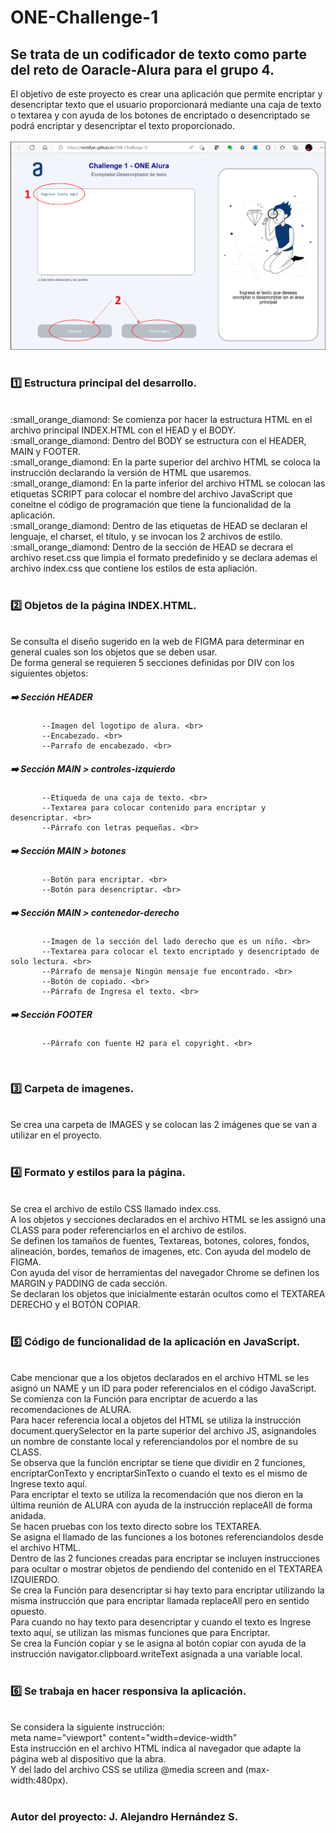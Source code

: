# ONE-Challenge-1

## Se trata de un codificador de texto como parte del reto de Oaracle-Alura para el grupo 4.

El objetivo de este proyecto es crear una aplicación que permite encriptar y desencriptar texto que el usuario proporcionará mediante una caja de texto o textarea y con ayuda de los botones de encriptado o desencriptado se podrá encriptar y desencriptar el texto proporcionado. <br>
<br>
<img src="images/pantalla01.jpg"> <br>
<br>
### :one: Estructura principal del desarrollo. <br>
<br>
:small_orange_diamond: Se comienza por hacer la estructura HTML en el archivo principal INDEX.HTML con el HEAD y el BODY. <br>
:small_orange_diamond: Dentro del BODY se estructura con el HEADER, MAIN y FOOTER. <br>
:small_orange_diamond: En la parte superior del archivo HTML se coloca la instrucción <!DOCTYPE html> declarando la versión de HTML que usaremos. <br>
:small_orange_diamond: En la parte inferior del archivo HTML se colocan las etiquetas SCRIPT para colocar el nombre del archivo JavaScript  que coneitne el código de programación que tiene la funcionalidad de la aplicación. <br>
:small_orange_diamond: Dentro de las etiquetas de HEAD se declaran el lenguaje, el charset, el título, y se invocan los 2 archivos de estilo. <br>
:small_orange_diamond: Dentro de la sección de HEAD se decrara el archivo reset.css que limpia el formato predefinido y se declara ademas el archivo index.css que contiene los estilos de esta apliación. <br>
<br>

### :two: Objetos de la página INDEX.HTML. <br>
<br>
Se consulta el diseño sugerido en la web de FIGMA para determinar en general cuales son los objetos que se deben usar. <br>
De forma general se requieren 5 secciones definidas por DIV con los siguientes objetos: <br>
      
##### :arrow_right: Sección HEADER <br>
           --Imagen del logotipo de alura. <br>
           --Encabezado. <br>
           --Parrafo de encabezado. <br>
##### :arrow_right: Sección MAIN > controles-izquierdo <br>
           --Etiqueda de una caja de texto. <br>
           --Textarea para colocar contenido para encriptar y desencriptar. <br>
           --Párrafo con letras pequeñas. <br>
##### :arrow_right: Sección MAIN > botones <br>
           --Botón para encriptar. <br>
           --Botón para desencriptar. <br>
##### :arrow_right: Sección MAIN > contenedor-derecho <br>
           --Imagen de la sección del lado derecho que es un niño. <br>
           --Textarea para colocar el texto encriptado y desencriptado de solo lectura. <br>
           --Párrafo de mensaje Ningún mensaje fue encontrado. <br>
           --Botón de copiado. <br>
           --Párrafo de Ingresa el texto. <br>
##### :arrow_right: Sección FOOTER <br>
           --Párrafo con fuente H2 para el copyright. <br>
<br>

### :three: Carpeta de imagenes. <br>
<br>
Se crea una carpeta de IMAGES y se colocan las 2 imágenes que se van a utilizar en el proyecto. <br>
<br>

### :four: Formato y estilos para la página. <br>
<br>
Se crea el archivo de estilo CSS llamado index.css. <br>
A los objetos y secciones declarados en el archivo HTML se les assignó una CLASS para poder referenciarlos en el archivo de estilos. <br>
Se definen los tamaños de fuentes, Textareas, botones, colores, fondos, alineación, bordes, temaños de imagenes, etc. Con ayuda del modelo de FIGMA. <br>
Con ayuda del visor de herramientas del navegador Chrome se definen los MARGIN y PADDING de cada sección. <br>
Se declaran los objetos que inicialmente estarán ocultos como el TEXTAREA DERECHO y el BOTÓN COPIAR. <br>
<br>

### :five: Código de funcionalidad de la aplicación en JavaScript. <br>
<br>
Cabe mencionar que a los objetos declarados en el archivo HTML se les asignó un NAME y un ID para poder referencialos en el código JavaScript. <br>
Se comienza con la Función para encriptar de acuerdo a las recomendaciones de ALURA. <br>
Para hacer referencia local a objetos del HTML se utiliza la instrucción document.querySelector en la parte superior del archivo JS, asignandoles un nombre de constante local y referenciandolos por el nombre de su CLASS. <br>
Se observa que la función encriptar se tiene que dividir en 2 funciones, encriptarConTexto y encriptarSinTexto o cuando el texto es el mismo de Ingrese texto aquí. <br>
Para encriptar el texto se utiliza la recomendación que nos dieron en la última reunión de ALURA con ayuda de la instrucción replaceAll de forma anidada. <br>
Se hacen pruebas con los texto directo sobre los TEXTAREA. <br>
Se asigna el llamado de las funciones a los botones referenciandolos desde el archivo HTML. <br>
Dentro de las 2 funciones creadas para encriptar se incluyen instrucciones para ocultar o mostrar objetos de pendiendo del contenido en el TEXTAREA IZQUIERDO. <br>
Se crea la Función para desencriptar si hay texto para encriptar utilizando la misma instrucción que para encriptar llamada replaceAll pero en sentido opuesto. <br>
Para cuando no hay texto para desencriptar y cuando el texto es Ingrese texto aquí, se utilizan las mismas funciones que para Encriptar. <br>
Se crea la Función copiar y se le asigna al botón copiar con ayuda de la instrucción navigator.clipboard.writeText asignada a una variable local. <br>
<br>

### :six: Se trabaja en hacer responsiva la aplicación. <br>
<br>
Se considera la siguiente instrucción: <br>
meta name="viewport" content="width=device-width" <br>
Esta instrucción en el archivo HTML indica al navegador que adapte la página web al dispositivo que la abra. <br>
Y del lado del archivo CSS se utiliza @media screen and (max-width:480px). <br>
<br>

### Autor del proyecto: J. Alejandro Hernández S. <br>
